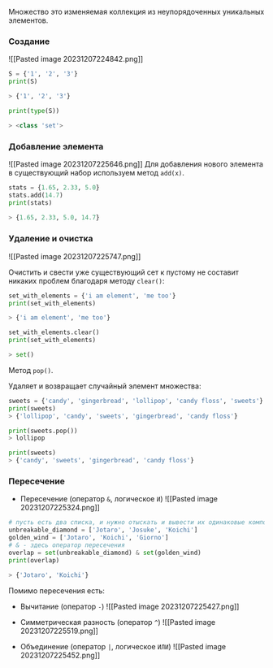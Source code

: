 Множество это изменяемая коллекция из неупорядоченных уникальных элементов.
### Создание
![[Pasted image 20231207224842.png]]
```python
S = {'1', '2', '3'}
print(S)

> {'1', '2', '3'}

print(type(S))

> <class 'set'>
```
### Добавление элемента
![[Pasted image 20231207225646.png]]
Для добавления нового элемента в существующий набор используем метод `add(x)`.

```python
stats = {1.65, 2.33, 5.0}
stats.add(14.7)
print(stats)
 
> {1.65, 2.33, 5.0, 14.7}
```
### Удаление и очистка
![[Pasted image 20231207225747.png]]

Очистить и свести уже существующий сет к пустому не составит никаких проблем благодаря методу `сlear()`:

```python
set_with_elements = {'i am element', 'me too'}
print(set_with_elements)

> {'i am element', 'me too'}

set_with_elements.clear()
print(set_with_elements)

> set()
```
Метод `pop()`.

Удаляет и возвращает случайный элемент множества:

```python
sweets = {'candy', 'gingerbread', 'lollipop', 'candy floss', 'sweets'}
print(sweets)
> {'lollipop', 'candy', 'sweets', 'gingerbread', 'candy floss'}

print(sweets.pop())
> lollipop

print(sweets)
> {'candy', 'sweets', 'gingerbread', 'candy floss'}
```

### Пересечение
- Пересечение 
(оператор `&`, логическое `И`)
![[Pasted image 20231207225324.png]]

```python
# пусть есть два списка, и нужно отыскать и вывести их одинаковые компоненты
unbreakable_diamond = ['Jotaro', 'Josuke', 'Koichi']
golden_wind = ['Jotaro', 'Koichi', 'Giorno']
# & - здесь оператор пересечения
overlap = set(unbreakable_diamond) & set(golden_wind)
print(overlap)
 
> {'Jotaro', 'Koichi'}
```
Помимо пересечения есть:


- Вычитание
(оператор `-`)
![[Pasted image 20231207225427.png]]


- Симметрическая разность
(оператор `^`)
![[Pasted image 20231207225519.png]]


- Объединение
(оператор `|`, логическое `ИЛИ`)
![[Pasted image 20231207225452.png]]